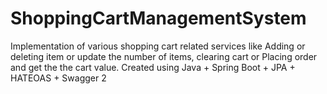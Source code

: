# ShoppingCartManagementSystem
Implementation of various shopping cart related services like Adding or deleting item or update the number of items, clearing cart or Placing order and get the the cart value.  Created using Java + Spring Boot + JPA + HATEOAS + Swagger 2

